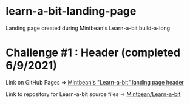 # learn-a-bit-landing-page
Landing page created during Mintbean's Learn-a-bit build-a-long

# Challenge #1 : Header (completed 6/9/2021)
   Link on GitHub Pages => [Mintbean's "Learn-a-bit" landing page header](https://steeshmck.github.io/learn-a-bit-landing-page/header/index.html)  
   
Link to repository for Learn-a-bit source files => [Mintbean/Learn-a-bit](https://github.com/SteeshMcK/learn-a-bit-landing-page/tree/main/header)
   
 
